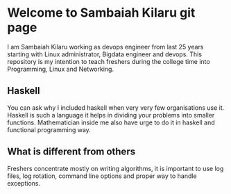 # Welcome to Sambaiah Kilaru git page

I am Sambaiah Kilaru working as devops engineer from last 25 years starting with Linux administrator, Bigdata engineer and devops. This repository is my intention to teach freshers during the college time into Programming, Linux and Networking.


## Haskell

You can ask why I included haskell when very very few organisations use it. Haskell is such a language it helps in dividing your problems into smaller functions. Mathematician inside me also have urge to do it in haskell and functional programming way.

## What is different from others
Freshers concentrate mostly on writing algorithms, it is important to use log files, log rotation, command line options and proper way to handle exceptions. 
